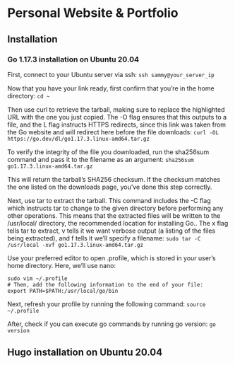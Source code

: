 # Personal Website & Portfolio

## Installation

### Go 1.17.3 installation on Ubuntu 20.04

First, connect to your Ubuntu server via ssh:
```ssh sammy@your_server_ip```

Now that you have your link ready, first confirm that you’re in the home directory:
```cd ~```

Then use curl to retrieve the tarball, making sure to replace the highlighted URL with the one you just copied. The -O flag ensures that this outputs to a file, and the L flag instructs HTTPS redirects, since this link was taken from the Go website and will redirect here before the file downloads:
```curl -OL https://go.dev/dl/go1.17.3.linux-amd64.tar.gz```

To verify the integrity of the file you downloaded, run the sha256sum command and pass it to the filename as an argument:
```sha256sum go1.17.3.linux-amd64.tar.gz```

This will return the tarball’s SHA256 checksum. If the checksum matches the one listed on the downloads page, you’ve done this step correctly.

Next, use tar to extract the tarball. This command includes the -C flag which instructs tar to change to the given directory before performing any other operations. This means that the extracted files will be written to the /usr/local/ directory, the recommended location for installing Go.. The x flag tells tar to extract, v tells it we want verbose output (a listing of the files being extracted), and f tells it we’ll specify a filename:
```sudo tar -C /usr/local -xvf go1.17.3.linux-amd64.tar.gz```

Use your preferred editor to open .profile, which is stored in your user’s home directory. Here, we’ll use nano:
```
sudo vim ~/.profile
# Then, add the following information to the end of your file:
export PATH=$PATH:/usr/local/go/bin
```

Next, refresh your profile by running the following command:
```source ~/.profile```

After, check if you can execute go commands by running go version:
```go version```

## Hugo installation on Ubuntu 20.04



